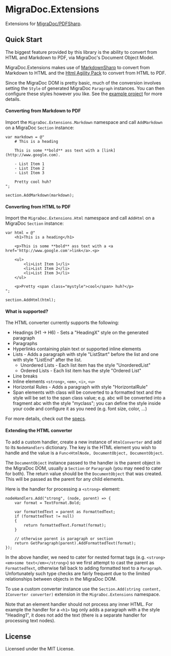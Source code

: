 # MigraDoc.Extensions

Extensions for [MigraDoc/PDFSharp](http://www.pdfsharp.net/Overview.ashx).

## Quick Start

The biggest feature provided by this library is the ability to convert from HTML and Markdown to PDF, via MigraDoc's Document Object Model.

MigraDoc.Extensions makes use of [MarkdownSharp](https://code.google.com/p/markdownsharp/) to convert from Markdown to HTML and the [Html Agility Pack](http://htmlagilitypack.codeplex.com/) to convert from HTML to PDF.

Since the MigraDoc DOM is pretty basic, much of the conversion involves setting the `Style` of generated MigraDoc `Paragraph` instances. You can then configure these styles however you like. See the [example project](https://github.com/benfoster/MigraDoc.Extensions/blob/master/src/examples/MigraDoc.Extensions.Html.Example/Program.cs#L44) for more details.

#### Converting from Markdown to PDF

Import the `MigraDoc.Extensions.Markdown` namespace and call `AddMarkdown` on a MigraDoc `Section` instance:


	var markdown = @"
		# This is a heading

		This is some **bold** ass text with a [link](http://www.google.com).

		- List Item 1
		- List Item 2
		- List Item 3

		Pretty cool huh?
	";

	section.AddMarkdown(markdown);


#### Converting from HTML to PDF

Import the `MigraDoc.Extensions.Html` namespace and call `AddHtml` on a MigraDoc `Section` instance:


	var html = @"
		<h1>This is a heading</h1>

		<p>This is some **bold** ass text with a <a href='http://www.google.com'>link</a>.<p>

		<ul>
			<li>List Item 1</li>
			<li>List Item 2</li>
			<li>List Item 3</li>
		</ul>

		<p>Pretty <span class="mystyle">cool</span> huh?</p>
	";

	section.AddHtml(html);
	
#### What is supported?

The HTML converter currently supports the following:

- Headings (H1 -> H6) - Sets a "HeadingX" style on the generated paragraph
- Paragraphs
- Hyperlinks containing plain text or supported inline elements
- Lists - Adds a paragraph with style "ListStart" before the list and one with style "ListEnd" after the list.
  - Unordered Lists - Each list item has the style "UnorderedList"
  - Ordered Lists - Each list item has the style "Ordered List"
- Line breaks 
- Inline elements `<strong>`, `<em>`, `<i>`, `<u>`
- Horizontal Rules - Adds a paragraph with style "HorizontalRule"
- Span elements with class will be converted to a formatted text and the style will be set to the span class value; e.g. <span class="myclass">abc</span> will be converted into a fragment abc with the style "myclass"; you can define the style inside your code and configure it as you need (e.g. font size, color, ...)

For more details, check out the [specs](https://github.com/benfoster/MigraDoc.Extensions/blob/master/src/specs/MigraDoc.Extensions.Html.Specs/converting_tags.cs).


#### Extending the HTML converter

To add a custom handler, create a new instance of `HtmlConverter` and add to its `NodeHandlers` dictionary. The key is the HTML element you wish to handle and the value is a `Func<HtmlNode, DocumentObject, DocumentObject`.

The `DocumentObject` instance passed to the handler is the parent object in the MigraDoc DOM, usually a `Section` or `Paragraph` (you may need to cater for both). The return value should be the `DocumentObject` that was created. This will be passed as the parent for any child elements. 

Here is the handler for processing a `<strong>` element:

    nodeHandlers.Add("strong", (node, parent) => {
        var format = TextFormat.Bold;
        
        var formattedText = parent as FormattedText;
        if (formattedText != null)
        {
            return formattedText.Format(format);
        }

        // otherwise parent is paragraph or section
        return GetParagraph(parent).AddFormattedText(format);
    });

In the above handler, we need to cater for nested format tags (e.g. `<strong><em>some text</em></strong>`) so we first attempt to cast the parent as `FormattedText`, otherwise fall back to adding formatted text to a `Paragraph`. Unfortunately such type checks are fairly frequent due to the limited relationships between objects in the MigraDoc DOM.

To use a custom converter instance use the `Section.Add(string content, IConverter converter)` extension in the `MigraDoc.Extensions` namespace.

Note that an element handler should not process any inner HTML. For example the handler for a `<h1>` tag only adds a paragraph with a the style "Heading1", it does not add the text (there is a separate handler for processing text nodes).


## License

Licensed under the MIT License.